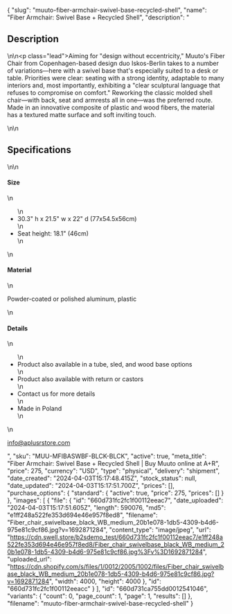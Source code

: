 {
  "slug": "muuto-fiber-armchair-swivel-base-recycled-shell",
  "name": "Fiber Armchair: Swivel Base + Recycled Shell",
  "description": "<h2>Description</h2>\n<!-- split -->\n<p class=\"lead\">Aiming for \"design without eccentricity,\" Muuto's Fiber Chair from Copenhagen-based design duo Iskos-Berlin takes to a number of variations—here with a swivel base that's especially suited to a desk or table. Priorities were clear: seating with a strong identity, adaptable to many interiors and, most importantly, exhibiting a \"clear sculptural language that refuses to compromise on comfort.\" Reworking the classic molded shell chair—with back, seat and armrests all in one—was the preferred route.  Made in an innovative composite of plastic and wood fibers, the material has a textured matte surface and soft inviting touch.</p>\n<!-- split -->\n<h2>Specifications</h2>\n<!-- split -->\n<h4>Size</h4>\n<ul>\n<li>30.3\" h x 21.5\" w x 22\" d (77x54.5x56cm)</li>\n<li>Seat height: 18.1\" (46cm)</li>\n</ul>\n<h4>Material</h4>\n<p>Powder-coated or polished aluminum, plastic</p>\n<h4>Details</h4>\n<ul>\n<li>Product also available in a tube, sled, and wood base options</li>\n<li>Product also available with return or castors</li>\n<li>Contact us for more details</li>\n<li>Made in Poland</li>\n</ul>\n<p>info@aplusrstore.com</p>",
  "sku": "MUU-MFIBASWBF-BLCK-BLCK",
  "active": true,
  "meta_title": "Fiber Armchair: Swivel Base + Recycled Shell | Buy Muuto online at A+R",
  "price": 275,
  "currency": "USD",
  "type": "physical",
  "delivery": "shipment",
  "date_created": "2024-04-03T15:17:48.415Z",
  "stock_status": null,
  "date_updated": "2024-04-03T15:17:51.700Z",
  "prices": [],
  "purchase_options": {
    "standard": {
      "active": true,
      "price": 275,
      "prices": []
    }
  },
  "images": [
    {
      "file": {
        "id": "660d731fc2fc1f00112eeac7",
        "date_uploaded": "2024-04-03T15:17:51.605Z",
        "length": 590076,
        "md5": "e1ff248a522fe353d694e46e957f8ed8",
        "filename": "Fiber_chair_swivelbase_black_WB_medium_20b1e078-1db5-4309-b4d6-975e81c9cf86.jpg?v=1692871284",
        "content_type": "image/jpeg",
        "url": "https://cdn.swell.store/b2sdemo_test/660d731fc2fc1f00112eeac7/e1ff248a522fe353d694e46e957f8ed8/Fiber_chair_swivelbase_black_WB_medium_20b1e078-1db5-4309-b4d6-975e81c9cf86.jpg%3Fv%3D1692871284",
        "uploaded_url": "https://cdn.shopify.com/s/files/1/0012/2005/1002/files/Fiber_chair_swivelbase_black_WB_medium_20b1e078-1db5-4309-b4d6-975e81c9cf86.jpg?v=1692871284",
        "width": 4000,
        "height": 4000
      },
      "id": "660d731fc2fc1f00112eeacc"
    }
  ],
  "id": "660d731ca755dd0012541046",
  "variants": {
    "count": 0,
    "page_count": 1,
    "page": 1,
    "results": []
  },
  "filename": "muuto-fiber-armchair-swivel-base-recycled-shell"
}
